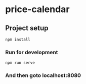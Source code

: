 # price-calendar

## Project setup

```
npm install
```

### Run for development

```
npm run serve
```

### And then goto localhost:8080
